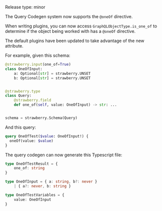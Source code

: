 Release type: minor

The Query Codegen system now supports the `@oneOf` directive.

When writing plugins, you can now access `GraphQLObjectType.is_one_of` to determine if the object being worked with has a `@oneOf` directive.

The default plugins have been updated to take advantage of the new attribute.

For example, given this schema:

```python
@strawberry.input(one_of=True)
class OneOfInput:
    a: Optional[str] = strawberry.UNSET
    b: Optional[str] = strawberry.UNSET


@strawberry.type
class Query:
    @strawberry.field
    def one_of(self, value: OneOfInput) -> str: ...


schema = strawberry.Schema(Query)
```

And this query:

```graphql
query OneOfTest($value: OneOfInput!) {
  oneOf(value: $value)
}
```

The query codegen can now generate this Typescript file:

```typescript
type OneOfTestResult = {
    one_of: string
}

type OneOfInput = { a: string, b?: never }
    | { a?: never, b: string }

type OneOfTestVariables = {
    value: OneOfInput
}
```
